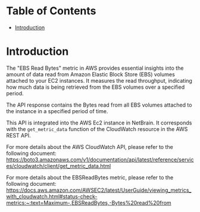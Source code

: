 # Table of Contents
- [Introduction](#introduction)

# Introduction <a name="introduction"></a>
The "EBS Read Bytes" metric in AWS provides essential insights into the amount of data read from Amazon Elastic Block Store (EBS) volumes attached to your EC2 instances. It measures the read throughput, indicating how much data is being retrieved from the EBS volumes over a specified period.

The API response contains the Bytes read from all EBS volumes attached to the instance in a specified period of time.

This API is integrated into the AWS Ec2 instance in NetBrain. It corresponds with the `get_metric_data` function of the CloudWatch resource in the AWS REST API.





For more details about the AWS CloudWatch API, please refer to the following document: https://boto3.amazonaws.com/v1/documentation/api/latest/reference/services/cloudwatch/client/get_metric_data.html

For more details about the EBSReadBytes metric, please refer to the following document: https://docs.aws.amazon.com/AWSEC2/latest/UserGuide/viewing_metrics_with_cloudwatch.html#status-check-metrics:~:text=Maximum-,EBSReadBytes,-Bytes%20read%20from